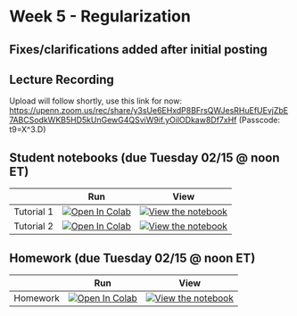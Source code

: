 # Week 5 - Regularization

## Fixes/clarifications added after initial posting


## Lecture Recording

Upload will follow shortly, use this link for now:
https://upenn.zoom.us/rec/share/y3sUe6EHxdP8BFrsQWJesRHuEfUEvjZbE7ABCSodkWKB5HD5kUnGewG4QSviW9if.yOilODkaw8Df7xHf (Passcode: t9=X^3.D)

## Student notebooks (due Tuesday 02/15 @ noon ET)

|   | Run | View |
| - | --- | ---- |
| Tutorial 1 | [![Open In Colab](https://colab.research.google.com/assets/colab-badge.svg)](https://colab.research.google.com/github/CIS-522/course-content/blob/main/W05_Regularization/students/CIS_522_W5D1_Tutorial_–_Student_Version.ipynb) | [![View the notebook](https://img.shields.io/badge/render-nbviewer-orange.svg)](https://nbviewer.jupyter.org/github/CIS-522/course-content/blob/main/W05_Regularization/students/CIS_522_W5D1_Tutorial_–_Student_Version.ipynb?flush_cache=true) |
| Tutorial 2 | [![Open In Colab](https://colab.research.google.com/assets/colab-badge.svg)](https://colab.research.google.com/github/CIS-522/course-content/blob/main/W05_Regularization/students/CIS_522_W5D2_Tutorial_–_Student_Version.ipynb) | [![View the notebook](https://img.shields.io/badge/render-nbviewer-orange.svg)](https://nbviewer.jupyter.org/github/CIS-522/course-content/blob/main/W05_Regularization/students/CIS_522_W5D2_Tutorial_–_Student_Version.ipynb?flush_cache=true) |


## Homework (due Tuesday 02/15 @ noon ET)
|   | Run | View |
| - | --- | ---- |
| Homework | [![Open In Colab](https://colab.research.google.com/assets/colab-badge.svg)](https://colab.research.google.com/github/CIS-522/course-content/blob/main/W05_Regularization/students/CIS_522_Homework_4_–_Student_Version.ipynb) | [![View the notebook](https://img.shields.io/badge/render-nbviewer-orange.svg)](https://nbviewer.jupyter.org/github/CIS-522/course-content/blob/main/W05_Regularization/students/CIS_522_Homework_4_–_Student_Version.ipynb?flush_cache=true) |


